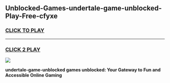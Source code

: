 
## Unblocked-Games-undertale-game-unblocked-Play-Free-cfyxe
<h3>
<a href="https://premium76.site?title=undertale-game-unblocked&ref=19M">CLICK TO PLAY</a></h3>
<hr>

<h3>
<a href="https://premium76.site?title=undertale-game-unblocked&ref=19M">CLICK 2 PLAY</a>
  
</h3>

<a href="https://premium76.site?title=undertale-game-unblocked&ref=19M"><img src="https://clearcache.store/games.png"></a>


**undertale-game-unblocked games unblocked: Your Gateway to Fun and Accessible Online Gaming**
